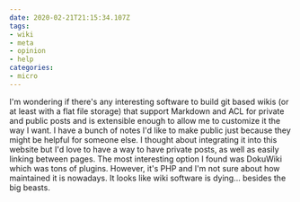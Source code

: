 ```yaml
---
date: 2020-02-21T21:15:34.107Z
tags:
- wiki
- meta
- opinion
- help
categories:
- micro
---
```


I'm wondering if there's any interesting software to build git based wikis (or at least with a flat file storage) that support Markdown and ACL for private and public posts and is extensible enough to allow me to customize it the way I want. I have a bunch of notes I'd like to make public just because they might be helpful for someone else. I thought about integrating it into this website but I'd love to have a way to have private posts, as well as easily linking between pages. The most interesting option I found was DokuWiki which was tons of plugins. However, it's PHP and I'm not sure about how maintained it is nowadays. It looks like wiki software is dying... besides the big beasts.
